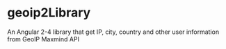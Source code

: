 # geoip2Library
An Angular 2-4 library that get IP, city, country and other user information from GeoIP Maxmind API
